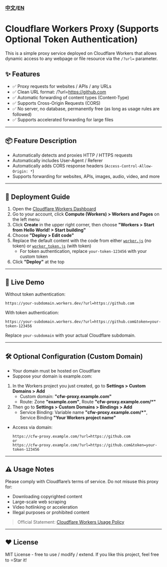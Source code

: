 ### [中文](https://github.com/fssxg/Cloudflare-Workers-Proxy/blob/main/README_%E4%B8%AD%E6%96%87.md)/[EN](https://github.com/fssxg/Cloudflare-Workers-Proxy/blob/main/README.md)

# Cloudflare Workers Proxy (Supports Optional Token Authentication)

This is a simple proxy service deployed on Cloudflare Workers that allows dynamic access to any webpage or file resource via the `/?url=` parameter.

## ✨ Features

- ✅ Proxy requests for websites / APIs / any URLs
- ✅ Clean URL format: /?url=https://github.com
- ✅ Automatic forwarding of content types (Content-Type)
- ✅ Supports Cross-Origin Requests (CORS)
- ✅ No server, no database, permanently free (as long as usage rules are followed)
- ✅ Supports accelerated forwarding for large files

---

## 📦 Feature Description

- Automatically detects and proxies HTTP / HTTPS requests
- Automatically includes User-Agent / Referer
- Automatically adds CORS response headers (`Access-Control-Allow-Origin: *`)
- Supports forwarding for websites, APIs, images, audio, video, and more

---

## 🧩 Deployment Guide

1. Open the [Cloudflare Workers Dashboard](https://dash.cloudflare.com/)
2. Go to your account, click **Compute (Workers) > Workers and Pages** on the left menu
3. Click **Create** in the upper right corner, then choose **"Workers > Start from Hello World! > Start building"**
4. Choose **"Deploy > Edit code"**
5. Replace the default content with the code from either [`worker.js`](./worker.js) (no token) or [`worker_token.js`](./worker_token.js) (with token)
   - For token authentication, replace `your-token-123456` with your custom token
6. Click **"Deploy"** at the top

---

## 🚀 Live Demo

Without token authentication:
```
https://your-subdomain.workers.dev/?url=https://github.com
```

With token authentication:
```
https://your-subdomain.workers.dev/?url=https://github.com&token=your-token-123456
```

Replace `your-subdomain` with your actual Cloudflare subdomain.

---

## 🛠️ Optional Configuration (Custom Domain)

- Your domain must be hosted on Cloudflare
- Suppose your domain is example.com:
1. In the Workers project you just created, go to **Settings > Custom Domains > Add**
   - Custom domain: **"cfw-proxy.example.com"**
   - Route: Zone **"example.com"**, Route **"cfw-proxy.example.com/*"**
2. Then go to **Settings > Custom Domains > Bindings > Add**
   - Service Binding: Variable name **"cfw-proxy.example.com/*"**, Service Binding **"Your Workers project name"**

- Access via domain:
  ```
  https://cfw-proxy.example.com/?url=https://github.com
  or
  https://cfw-proxy.example.com/?url=https://github.com&token=your-token-123456
  ```

---

## ⚠️ Usage Notes

Please comply with Cloudflare’s terms of service. Do not misuse this proxy for:

- Downloading copyrighted content
- Large-scale web scraping
- Video hotlinking or acceleration
- Illegal purposes or prohibited content

> Official Statement: [Cloudflare Workers Usage Policy](https://developers.cloudflare.com/fundamentals/reference/policies-compliance/)

---

## ❤️ License

MIT License - free to use / modify / extend.
If you like this project, feel free to ⭐Star it!
